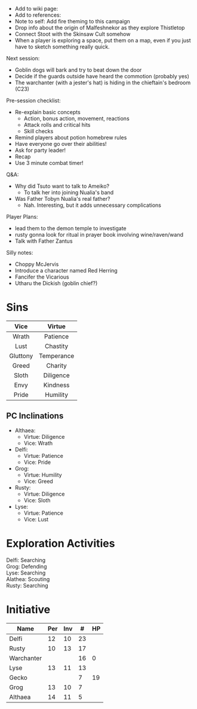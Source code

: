
* Add to wiki page: 
* Add to references: 
* Note to self: Add fire theming to this campaign
* Drop info about the origin of Malfeshnekor as they explore Thistletop
* Connect Stoot with the Skinsaw Cult somehow
* When a player is exploring a space, put them on a map, even if you just have to sketch something really quick.

Next session:

* Goblin dogs will bark and try to beat down the door
* Decide if the guards outside have heard the commotion (probably yes)
* The warchanter (with a jester's hat) is hiding in the chieftain's bedroom (C23)

Pre-session checklist:

* Re-explain basic concepts
  * Action, bonus action, movement, reactions
  * Attack rolls and critical hits
  * Skill checks
* Remind players about potion homebrew rules
* Have everyone go over their abilities!
* Ask for party leader!
* Recap
* Use 3 minute combat timer!

Q&A:

* Why did Tsuto want to talk to Ameiko?
  * To talk her into joining Nualia's band
* Was Father Tobyn Nualia's real father?
  * Nah. Interesting, but it adds unnecessary complications

Player Plans:

* lead them to the demon temple to investigate
* rusty gonna look for ritual in prayer book involving wine/raven/wand
* Talk with Father Zantus

Silly notes:

* Choppy McJervis
* Introduce a character named Red Herring
* Fancifer the Vicarious
* Utharu the Dickish (goblin chief?)

# Sins

|   Vice   |   Virtue   |
|:--------:|:----------:|
|  Wrath   |  Patience  |
|   Lust   |  Chastity  |
| Gluttony | Temperance |
|  Greed   |  Charity   |
|  Sloth   | Diligence  |
|   Envy   |  Kindness  |
|  Pride   |  Humility  |


## PC Inclinations

* Althaea:
  * Virtue: Diligence
  * Vice: Wrath
* Delfi:
  * Virtue: Patience
  * Vice: Pride
* Grog:
  * Virtue: Humility
  * Vice: Greed
* Rusty:
  * Virtue: Diligence
  * Vice: Sloth
* Lyse:
  * Virtue: Patience
  * Vice: Lust

# Exploration Activities

Delfi: Searching  
Grog: Defending  
Lyse: Searching  
Alathea: Scouting  
Rusty: Searching

# Initiative

| Name       | Per | Inv | #  | HP |
|------------|-----|-----|----|----|
| Delfi      | 12  | 10  | 23 |    |
| Rusty      | 10  | 13  | 17 |    |
| Warchanter |     |     | 16 | 0  |
| Lyse       | 13  | 11  | 13 |    |
| Gecko      |     |     | 7  | 19 |
| Grog       | 13  | 10  | 7  |    |
| Althaea    | 14  | 11  | 5  |    |
